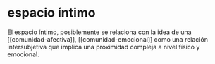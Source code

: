 # espacio íntimo
El espacio íntimo, posiblemente se relaciona con la idea de una [[comunidad-afectiva]], [[comunidad-emocional]] como una relación intersubjetiva que implica una proximidad compleja a nivel físico y emocional.
